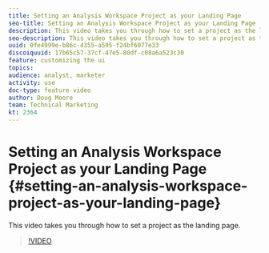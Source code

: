 ```yaml
---
title: Setting an Analysis Workspace Project as your Landing Page
seo-title: Setting an Analysis Workspace Project as your Landing Page
description: This video takes you through how to set a project as the landing page.
seo-description: This video takes you through how to set a project as the landing page.
uuid: 0fe4999e-b86c-4355-a595-f24bf6077e33
discoiquuid: 17b65c57-37cf-47e5-80df-c08a6a523c30
feature: customizing the ui
topics: 
audience: analyst, marketer
activity: use
doc-type: feature video
author: Doug Moore
team: Technical Marketing
kt: 2364
---
```


# Setting an Analysis Workspace Project as your Landing Page {#setting-an-analysis-workspace-project-as-your-landing-page}

This video takes you through how to set a project as the landing page.

>[!VIDEO](https://video.tv.adobe.com/v/25460/?quality=12)